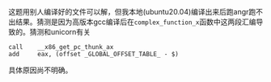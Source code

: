 这题用别人编译好的文件可以解，但我本地(ubuntu20.04)编译出来后跑angr跑不出结果。猜测是因为高版本gcc编译后在`complex_function_x`函数中这两段汇编导致的。猜测和unicorn有关

```assembly
call    __x86_get_pc_thunk_ax
add     eax, (offset _GLOBAL_OFFSET_TABLE_ - $)
```

具体原因尚不明确。
